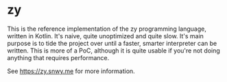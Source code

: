# zy
This is the reference implementation of the zy programming language, written in Kotlin.
It's naive, quite unoptimized and quite slow. It's main purpose is to tide the project over
until a faster, smarter interpreter can be written. This is more of a PoC, although it is
quite usable if you're not doing anything that requires performance.

See https://zy.snwy.me for more information.
